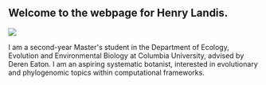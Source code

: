 ## Welcome to the webpage for Henry Landis.

![](https://i.imgur.com/H6X2UUO.jpg)

I am a second-year Master's student in the Department of Ecology, Evolution and Environmental Biology at Columbia University, advised by Deren Eaton.  I am an aspiring systematic botanist, interested in evolutionary and phylogenomic topics within computational frameworks.
